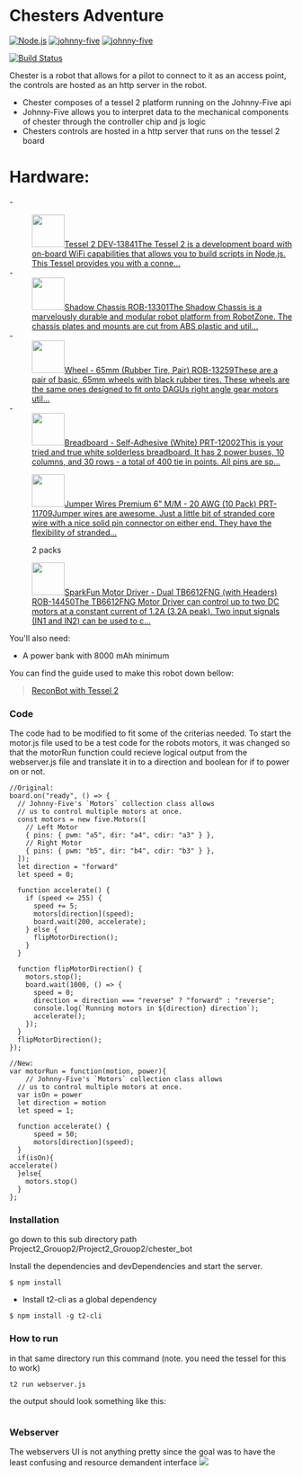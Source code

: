 # Chesters Adventure

[![Node.js](https://upload.wikimedia.org/wikipedia/commons/7/7e/Node.js_logo_2015.svg)](https://nodejs.org/en/)
[![johnny-five](https://hackster.imgix.net/uploads/avatar/file/161182/Screen_Shot_2016-06-16_at_11.43.43_AM.png?auto=compress%2Cformat)](http://johnny-five.io/)
[![johnny-five](https://blog.maartenballiauw.be/images/image_330.png)](https://tessel.io/)

[![Build Status](https://travis-ci.org/joemccann/dillinger.svg?branch=master)](https://travis-ci.org/joemccann/dillinger)

Chester is a robot that allows for a pilot to connect to it as an access point, the controls are hosted as an http server in the robot.

  - Chester composes of a tessel 2 platform running on the Johnny-Five api
  - Johnny-Five allows you to interpret data to the mechanical components of chester through the controller chip and js logic
  - Chesters controls are hosted in a http server that runs on the tessel 2 board

# Hardware:

 -<dd><a href="https://www.sparkfun.com/products/13841"><img width="58" height="58" class="sfe-thumbnail" src="https://cdn.sparkfun.com/r/58-58/assets/parts/1/1/4/4/6/Tessel_2_Cable_-02.jpg"><span class="sfe-text"><span class="sfe-item-title">Tessel 2 <span class="sfe-sku"><span class="sfe-stock sfe-stock-in" title="in stock"></span> DEV-13841</span></span><span class="sfe-description">The Tessel 2 is a development board with on-board WiFi capabilities that allows you to build scripts in Node.js. This Tessel provides you with a conne…</span></span></a></dd>
 -<dd><a href="https://www.sparkfun.com/products/13301"><img width="58" height="58" class="sfe-thumbnail" src="https://cdn.sparkfun.com/r/58-58/assets/parts/1/0/5/6/0/13301-Action01.jpg"><span class="sfe-text"><span class="sfe-item-title">Shadow Chassis <span class="sfe-sku"><span class="sfe-stock sfe-stock-in" title="in stock"></span> ROB-13301</span></span><span class="sfe-description">The Shadow Chassis is a marvelously durable and modular robot platform from RobotZone. The chassis plates and mounts are cut from ABS plastic and util…</span></span></a></dd>
 -<dd><a href="https://www.sparkfun.com/products/13259?_ga=2.268742837.59150256.1554596304-221217038.1554596304"><img width="58" height="58" class="sfe-thumbnail" src="https://cdn.sparkfun.com/r/58-58/assets/parts/1/0/4/6/3/13259-03.jpg"><span class="sfe-text"><span class="sfe-item-title">Wheel - 65mm (Rubber Tire, Pair) <span class="sfe-sku"><span class="sfe-stock sfe-stock-in" title="in stock"></span> ROB-13259</span></span><span class="sfe-description">These are a pair of basic, 65mm wheels with black rubber tires. These wheels are the same ones designed to fit onto DAGUs right angle gear motors util…</span></span></a></dd>
 -<dd><a href="https://www.sparkfun.com/products/12002"><img width="58" height="58" class="sfe-thumbnail" src="https://cdn.sparkfun.com/r/58-58/assets/parts/8/5/0/3/12002-04.jpg"><span class="sfe-text"><span class="sfe-item-title">Breadboard - Self-Adhesive (White) <span class="sfe-sku"><span class="sfe-stock sfe-stock-in" title="in stock"></span> PRT-12002</span></span><span class="sfe-description">This is your tried and true white solderless breadboard. It has 2 power buses, 10 columns, and 30 rows - a total of 400 tie in points. All pins are sp…</span></span></a></dd>
 <dd><a href="https://www.sparkfun.com/products/11709"><img width="58" height="58" class="sfe-thumbnail" src="https://cdn.sparkfun.com/r/58-58/assets/parts/7/8/9/2/11709-01.jpg"><span class="sfe-text"><span class="sfe-item-title">Jumper Wires Premium 6" M/M - 20 AWG (10 Pack) <span class="sfe-sku"><span class="sfe-stock sfe-stock-in" title="in stock"></span> PRT-11709</span></span><span class="sfe-description">Jumper wires are awesome. Just a little bit of stranded core wire with a nice solid pin connector on either end. They have the flexibility of stranded…</span></span></a> <p>2 packs</p></dd>
 <dd><a href="https://www.sparkfun.com/products/14450"><img width="58" height="58" class="sfe-thumbnail" src="https://cdn.sparkfun.com/r/58-58/assets/parts/1/2/4/8/2/14450a-01.jpg"><span class="sfe-text"><span class="sfe-item-title">SparkFun Motor Driver - Dual TB6612FNG (with Headers) <span class="sfe-sku"><span class="sfe-stock sfe-stock-in" title="in stock"></span> ROB-14450</span></span><span class="sfe-description">The TB6612FNG Motor Driver can control up to two DC motors at a constant current of 1.2A (3.2A peak). Two input signals (IN1 and IN2) can be used to c…</span></span></a></dd>



You'll also need:
  - A power bank with 8000 mAh minimum
  

You can find the guide used to make this robot down bellow:

> <a href='https://learn.sparkfun.com/tutorials/reconbot-with-the-tessel-2?_ga=2.57253162.1417887474.1553348867-1180849211.1553348867#materials'> ReconBot with Tessel 2</a>



### Code

The code had to be modified to fit some of the criterias needed. To start the motor.js file used to be a test code for the robots motors, it was changed so that the motorRun function could recieve logical output from the webserver.js file and translate it in to a direction and boolean for if to power on or not. 
```
//Original:
board.on("ready", () => {
  // Johnny-Five's `Motors` collection class allows
  // us to control multiple motors at once.
  const motors = new five.Motors([
    // Left Motor
    { pins: { pwm: "a5", dir: "a4", cdir: "a3" } },
    // Right Motor
    { pins: { pwm: "b5", dir: "b4", cdir: "b3" } },
  ]);
  let direction = "forward"
  let speed = 0;

  function accelerate() {
    if (speed <= 255) {
      speed += 5;
      motors[direction](speed);
      board.wait(200, accelerate);
    } else {
      flipMotorDirection();
    }
  }

  function flipMotorDirection() {
    motors.stop();
    board.wait(1000, () => {
      speed = 0;
      direction = direction === "reverse" ? "forward" : "reverse";
      console.log(`Running motors in ${direction} direction`);
      accelerate();
    });
  }
  flipMotorDirection();
});

//New:
var motorRun = function(motion, power){
    // Johnny-Five's `Motors` collection class allows
  // us to control multiple motors at once.
  var isOn = power
  let direction = motion
  let speed = 1;

  function accelerate() {
      speed = 50;
      motors[direction](speed);
  }
  if(isOn){
accelerate()
  }else{
    motors.stop()
  }
};
```


### Installation

go down to this sub directory path Project2_Grouop2/Project2_Grouop2/chester_bot

Install the dependencies and devDependencies and start the server.

```
$ npm install

```
- Install t2-cli as a global dependency

```
$ npm install -g t2-cli
```


### How to run

in that same directory run this command (note. you need the tessel for this to work)

```
t2 run webserver.js
```
the output should look something like this:
```

```

### Webserver

The webservers UI is not anything pretty since the goal was to have the least confusing and resource demandent interface
<img src = "https://tessel.github.io/t2-start/images/ap-web-app-preview.png">



[//]: # (These are reference links used in the body of this note and get stripped out when the markdown processor does its job. There is no need to format nicely because it shouldn't be seen. Thanks SO - http://stackoverflow.com/questions/4823468/store-comments-in-markdown-syntax)


   [dill]: <https://github.com/joemccann/dillinger>
   [git-repo-url]: <https://github.com/joemccann/dillinger.git>
   [john gruber]: <http://daringfireball.net>
   [df1]: <http://daringfireball.net/projects/markdown/>
   [markdown-it]: <https://github.com/markdown-it/markdown-it>
   [Ace Editor]: <http://ace.ajax.org>
   [node.js]: <http://nodejs.org>
   [Twitter Bootstrap]: <http://twitter.github.com/bootstrap/>
   [jQuery]: <http://jquery.com>
   [@tjholowaychuk]: <http://twitter.com/tjholowaychuk>
   [express]: <http://expressjs.com>
   [AngularJS]: <http://angularjs.org>
   [Gulp]: <http://gulpjs.com>

   [PlDb]: <https://github.com/joemccann/dillinger/tree/master/plugins/dropbox/README.md>
   [PlGh]: <https://github.com/joemccann/dillinger/tree/master/plugins/github/README.md>
   [PlGd]: <https://github.com/joemccann/dillinger/tree/master/plugins/googledrive/README.md>
   [PlOd]: <https://github.com/joemccann/dillinger/tree/master/plugins/onedrive/README.md>
   [PlMe]: <https://github.com/joemccann/dillinger/tree/master/plugins/medium/README.md>
   [PlGa]: <https://github.com/RahulHP/dillinger/blob/master/plugins/googleanalytics/README.md>
